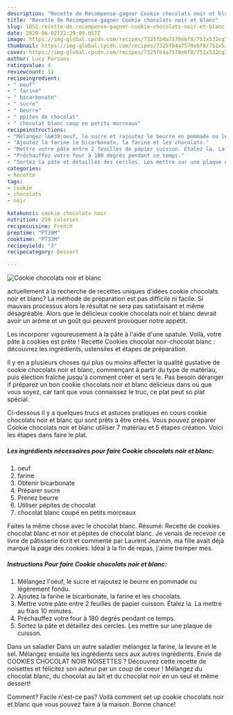 ```yaml
---
description: "Recette de Récompense-gagner Cookie chocolats noir et blanc"
title: "Recette de Récompense-gagner Cookie chocolats noir et blanc"
slug: 1051-recette-de-recompense-gagner-cookie-chocolats-noir-et-blanc
date: 2020-06-02T22:29:09.057Z
image: https://img-global.cpcdn.com/recipes/7325fb4a7570e6f8/751x532cq70/cookie-chocolats-noir-et-blanc-photo-principale-de-la-recette.jpg
thumbnail: https://img-global.cpcdn.com/recipes/7325fb4a7570e6f8/751x532cq70/cookie-chocolats-noir-et-blanc-photo-principale-de-la-recette.jpg
cover: https://img-global.cpcdn.com/recipes/7325fb4a7570e6f8/751x532cq70/cookie-chocolats-noir-et-blanc-photo-principale-de-la-recette.jpg
author: Lucy Parsons
ratingvalue: 4
reviewcount: 11
recipeingredient:
- " oeuf"
- " farine"
- " bicarbonate"
- " sucre"
- " beurre"
- " ppites de chocolat"
- " chocolat blanc coup en petits morceaux"
recipeinstructions:
- "Mélangez l&#39;oeuf, le sucre et rajoutez le beurre en pommade ou légèrement fondu."
- "Ajoutez la farine le bicarbonate, la farine et les chocolats."
- "Mettre votre pâte entre 2 feuilles de papier cuisson. Étalez la. La mettre au frais 10 minutes."
- "Préchauffez votre four à 180 degrés pendant ce temps."
- "Sortez la pâte et détaillez des cercles. Les mettre sur une plaque de cuisson."
categories:
- Recette
tags:
- cookie
- chocolats
- noir

katakunci: cookie chocolats noir 
nutrition: 219 calories
recipecuisine: French
preptime: "PT39M"
cooktime: "PT33M"
recipeyield: "3"
recipecategory: Dessert

---
```



![Cookie chocolats noir et blanc](https://img-global.cpcdn.com/recipes/7325fb4a7570e6f8/751x532cq70/cookie-chocolats-noir-et-blanc-photo-principale-de-la-recette.jpg)

actuellement à la recherche de recettes uniques d'idées cookie chocolats noir et blanc? La méthode de préparation est pas difficile ni facile. Si mauvais processus alors le résultat ne sera pas satisfaisant et même désagréable. Alors que le délicieux cookie chocolats noir et blanc devrait avoir un arôme et un goût qui peuvent provoquer notre appétit.

Les incorporer vigoureusement à la pâte à l&#39;aide d&#39;une spatule. Voilà, votre pâte à cookies est prête ! Recette Cookies chocolat noir-chocolat blanc : découvrez les ingrédients, ustensiles et étapes de préparation.

Il y en a plusieurs choses qui plus ou moins affecter la qualité gustative de cookie chocolats noir et blanc, commençant à partir du type de matériau, puis élection fraîche jusqu'à comment créer et sers le. Pas besoin déranger if préparez un bon cookie chocolats noir et blanc délicieux dans où que vous soyez, car tant que vous connaissez le truc, ce plat peut so plat spécial.


Ci-dessous il y a quelques trucs et astuces pratiques en cours cookie chocolats noir et blanc qui sont prêts à être créés. Vous pouvez préparer Cookie chocolats noir et blanc utiliser 7 matériau et 5 étapes création. Voici les étapes dans faire le plat.

<!--inarticleads1-->

##### Les ingrédients nécessaires pour faire Cookie chocolats noir et blanc:

1.   oeuf
1.   farine
1. Obtenir  bicarbonate
1. Préparer  sucre
1. Prenez  beurre
1. Utiliser  pépites de chocolat
1.   chocolat blanc coupé en petits morceaux


Faites la même chose avec le chocolat blanc. Résumé: Recette de cookies chocolat blanc et noir et pépites de chocolat blanc. Je venais de recevoir ce livre de pâtisserie écrit et commenté par Laurent Jeannin, ma fille avait déjà marqué la page des cookies. Idéal à la fin de repas, j&#39;aime tremper mes. 

<!--inarticleads2-->

##### Instructions Pour faire Cookie chocolats noir et blanc:

1. Mélangez l&#39;oeuf, le sucre et rajoutez le beurre en pommade ou légèrement fondu.
1. Ajoutez la farine le bicarbonate, la farine et les chocolats.
1. Mettre votre pâte entre 2 feuilles de papier cuisson. Étalez la. La mettre au frais 10 minutes.
1. Préchauffez votre four à 180 degrés pendant ce temps.
1. Sortez la pâte et détaillez des cercles. Les mettre sur une plaque de cuisson.


Dans un saladier Dans un autre saladier mélangez la farine, la levure et le sel. Mélangez ensuite les ingrédients secs aux autres ingrédients. Envie de COOKIES CHOCOLAT NOIR NOISETTES ? Découvrez cette recette de noisettes et félicitez son auteur par un coup de coeur ! Mélangez du chocolat blanc, du chocolat au lait et du chocolat noir en un seul et même dessert! 


Comment? Facile n'est-ce pas? Voilà comment set up cookie chocolats noir et blanc que vous pouvez faire à la maison. Bonne chance!
